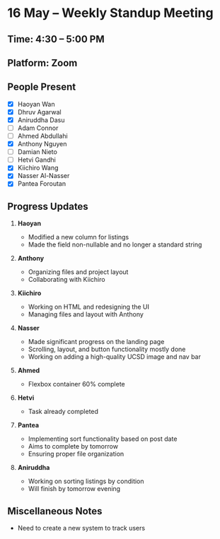 # 16 May – Weekly Standup Meeting

## Time: 4:30 – 5:00 PM  
## Platform: Zoom  

## People Present
- [x] Haoyan Wan  
- [x] Dhruv Agarwal  
- [x] Aniruddha Dasu  
- [ ] Adam Connor  
- [ ] Ahmed Abdullahi  
- [x] Anthony Nguyen  
- [ ] Damian Nieto  
- [ ] Hetvi Gandhi  
- [x] Kiichiro Wang  
- [x] Nasser Al-Nasser  
- [x] Pantea Foroutan  

## Progress Updates

1. **Haoyan**  
   - Modified a new column for listings  
   - Made the field non-nullable and no longer a standard string  

2. **Anthony**  
   - Organizing files and project layout  
   - Collaborating with Kiichiro  

3. **Kiichiro**  
   - Working on HTML and redesigning the UI  
   - Managing files and layout with Anthony  

4. **Nasser**  
   - Made significant progress on the landing page  
   - Scrolling, layout, and button functionality mostly done  
   - Working on adding a high-quality UCSD image and nav bar  

5. **Ahmed**  
   - Flexbox container 60% complete  

6. **Hetvi**  
   - Task already completed  

7. **Pantea**  
   - Implementing sort functionality based on post date  
   - Aims to complete by tomorrow  
   - Ensuring proper file organization  

8. **Aniruddha**  
   - Working on sorting listings by condition  
   - Will finish by tomorrow evening  

## Miscellaneous Notes

- Need to create a new system to track users

